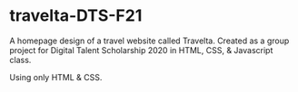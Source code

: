 # travelta-DTS-F21
A homepage design of a travel website called Travelta. Created as a group project for Digital Talent Scholarship 2020 in HTML, CSS, &amp; Javascript class.

Using only HTML & CSS.
